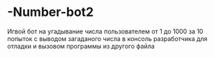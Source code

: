# -Number-bot2

Игвой бот на угадывание числа пользователем  от 1 до 1000 за 10 попыток с выводом загаданого числа в консоль разработчика для отладки и вызовом программы из другого файла 
